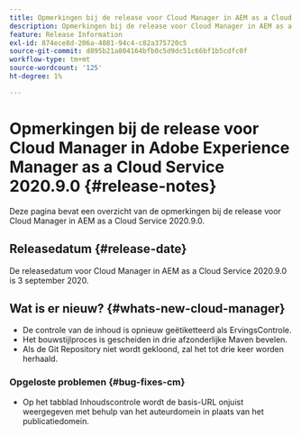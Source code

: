 ```yaml
---
title: Opmerkingen bij de release voor Cloud Manager in AEM as a Cloud Service versie 2020.9.0
description: Opmerkingen bij de release voor Cloud Manager in AEM as a Cloud Service versie 2020.9.0
feature: Release Information
exl-id: 874ece8d-206a-4081-94c4-c82a375720c5
source-git-commit: d895b21a804164bfb0c5d9dc51c66bf1b5cdfc0f
workflow-type: tm+mt
source-wordcount: '125'
ht-degree: 1%

---
```


# Opmerkingen bij de release voor Cloud Manager in Adobe Experience Manager as a Cloud Service 2020.9.0 {#release-notes}

Deze pagina bevat een overzicht van de opmerkingen bij de release voor Cloud Manager in AEM as a Cloud Service 2020.9.0.

## Releasedatum {#release-date}

De releasedatum voor Cloud Manager in AEM as a Cloud Service 2020.9.0 is 3 september 2020.

## Wat is er nieuw? {#whats-new-cloud-manager}

* De controle van de inhoud is opnieuw geëtiketteerd als ErvingsControle.
* Het bouwstijlproces is gescheiden in drie afzonderlijke Maven bevelen.
* Als de Git Repository niet wordt gekloond, zal het tot drie keer worden herhaald.

### Opgeloste problemen {#bug-fixes-cm}

* Op het tabblad Inhoudscontrole wordt de basis-URL onjuist weergegeven met behulp van het auteurdomein in plaats van het publicatiedomein.
